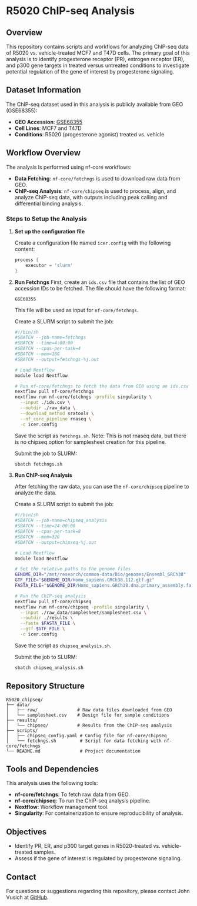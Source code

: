 # R5020 ChIP-seq Analysis

## Overview
This repository contains scripts and workflows for analyzing ChIP-seq data of R5020 vs. vehicle-treated MCF7 and T47D cells. The primary goal of this analysis is to identify progesterone receptor (PR), estrogen receptor (ER), and p300 gene targets in treated versus untreated conditions to investigate potential regulation of the gene of interest by progesterone signaling.

## Dataset Information
The ChIP-seq dataset used in this analysis is publicly available from GEO (GSE68355):
- **GEO Accession**: [GSE68355](https://www.ncbi.nlm.nih.gov/geo/query/acc.cgi?acc=GSE68355)
- **Cell Lines**: MCF7 and T47D
- **Conditions**: R5020 (progesterone agonist) treated vs. vehicle

## Workflow Overview

The analysis is performed using nf-core workflows:
- **Data Fetching**: `nf-core/fetchngs` is used to download raw data from GEO.
- **ChIP-seq Analysis**: `nf-core/chipseq` is used to process, align, and analyze ChIP-seq data, with outputs including peak calling and differential binding analysis.

### Steps to Setup the Analysis
1. **Set up the configuration file**

   Create a configuration file named `icer.config` with the following content:

   ```groovy
   process {
       executor = 'slurm'
   }
   ```

2. **Run Fetchngs**
   First, create an `ids.csv` file that contains the list of GEO accession IDs to be fetched. The file should have the following format:

   ```csv
   GSE68355
   ```

   This file will be used as input for `nf-core/fetchngs`.

   Create a SLURM script to submit the job:

   ```bash
   #!/bin/sh
   #SBATCH --job-name=fetchngs
   #SBATCH --time=4:00:00
   #SBATCH --cpus-per-task=4
   #SBATCH --mem=16G
   #SBATCH --output=fetchngs-%j.out

   # Load Nextflow
   module load Nextflow

   # Run nf-core/fetchngs to fetch the data from GEO using an ids.csv file
   nextflow pull nf-core/fetchngs
   nextflow run nf-core/fetchngs -profile singularity \
     --input ./ids.csv \
     --outdir ./raw_data \
     --download_method sratools \
     --nf_core_pipeline rnaseq \
     -c icer.config
   ```
   Save the script as `fetchngs.sh`. Note: This is not rnaseq data, but there is no chipseq option for samplesheet creation for this pipeline.
   
   Submit the job to SLURM:

   ```bash
   sbatch fetchngs.sh
   ```

3. **Run ChIP-seq Analysis**

   After fetching the raw data, you can use the `nf-core/chipseq` pipeline to analyze the data.

   Create a SLURM script to submit the job:

   ```bash
   #!/bin/sh
   #SBATCH --job-name=chipseq_analysis
   #SBATCH --time=24:00:00
   #SBATCH --cpus-per-task=8
   #SBATCH --mem=32G
   #SBATCH --output=chipseq-%j.out

   # Load Nextflow
   module load Nextflow

   # Set the relative paths to the genome files
   GENOME_DIR="/mnt/research/common-data/Bio/genomes/Ensembl_GRCh38"
   GTF_FILE="$GENOME_DIR/Homo_sapiens.GRCh38.112.gtf.gz"
   FASTA_FILE="$GENOME_DIR/Homo_sapiens.GRCh38.dna.primary_assembly.fa.gz"

   # Run the ChIP-seq analysis
   nextflow pull nf-core/chipseq
   nextflow run nf-core/chipseq -profile singularity \
     --input ./raw_data/samplesheet/samplesheet.csv \
     --outdir ./results \
     --fasta $FASTA_FILE \
     --gtf $GTF_FILE \
     -c icer.config
   ```

   Save the script as `chipseq_analysis.sh`.
   
   Submit the job to SLURM:

   ```bash
   sbatch chipseq_analysis.sh
   ```

## Repository Structure

```plaintext
R5020_chipseq/
├── data/
│   ├── raw/               # Raw data files downloaded from GEO
│   └── samplesheet.csv    # Design file for sample conditions
├── results/
│   └── chipseq/           # Results from the ChIP-seq analysis
├── scripts/
│   ├── chipseq_config.yaml # Config file for nf-core/chipseq
│   └── fetchngs.sh         # Script for data fetching with nf-core/fetchngs
└── README.md               # Project documentation
```

## Tools and Dependencies
This analysis uses the following tools:
- **nf-core/fetchngs**: To fetch raw data from GEO.
- **nf-core/chipseq**: To run the ChIP-seq analysis pipeline.
- **Nextflow**: Workflow management tool.
- **Singularity**: For containerization to ensure reproducibility of analysis.

## Objectives
- Identify PR, ER, and p300 target genes in R5020-treated vs. vehicle-treated samples.
- Assess if the gene of interest is regulated by progesterone signaling.

## Contact
For questions or suggestions regarding this repository, please contact John Vusich at [GitHub](https://github.com/johnvusich).

